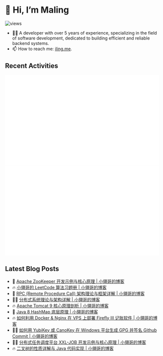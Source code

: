 # 👋 Hi, I’m Maling

![views](https://komarev.com/ghpvc/?username=LoongmaSpirit&color=ff69b4)

- 👨‍💻 A developer with over 5 years of experience, specializing in the field of software development, dedicated to building efficient and reliable backend systems.
- 📫 How to reach me: [iling.me][home].

## Recent Activities

<div align="center">
        <img src="https://github.com/LoongmaSpirit/github-stats/blob/master/generated/overview.svg#gh-light-mode-only" />
        <img src="https://github.com/LoongmaSpirit/github-stats/blob/master/generated/languages.svg#gh-light-mode-only" />
</div>

## Latest Blog Posts

<!-- BLOG-POST-LIST:START -->
- 📝 [Apache ZooKeeper 开发示例与核心原理 | 小翎哥的博客](https://iling.me/blog/posts/development-and-principles-of-apache-zookeeper/ "Sat Aug 10 2024 2:28 AM")
- 🔥 [小翎哥的 LeetCode 算法习题册 | 小翎哥的博客](https://iling.me/blog/posts/algorithm-exercise-book/ "Sat Jun 22 2024 2:01 AM")
- 📝 [RPC &lpar;Remote Procedure Call&rpar; 架构理论与框架详解 | 小翎哥的博客](https://iling.me/blog/posts/detailed-explanation-of-remote-procedure-call/ "Sat Jun 08 2024 3:22 PM")
- 👨‍💻 [分布式系统理论与架构详解 | 小翎哥的博客](https://iling.me/blog/posts/detailed-explanation-of-distributed-systems/ "Sat Jun 01 2024 9:12 AM")
- 🔥 [Apache Tomcat 9 核心原理剖析 | 小翎哥的博客](https://iling.me/blog/posts/core-principles-of-apache-tomcat-9/ "Mon May 20 2024 2:12 AM")
- 📝 [Java 8 HashMap 底层原理 | 小翎哥的博客](https://iling.me/blog/posts/java-hashmap/ "Wed May 01 2024 2:28 AM")
- 🔥 [如何利用 Docker &amp; Nginx 在 VPS 上部署 Firefly III 记账软件 | 小翎哥的博客](https://iling.me/blog/posts/how-to-install-firefly-iii/ "Fri Jan 12 2024 2:12 AM")
- 👨‍💻 [如何用 YubiKey 或 CanoKey 在 Windows 平台生成 GPG 并签名 Github Commit | 小翎哥的博客](https://iling.me/blog/posts/how-to-generate-gpg-keys-using-yubikey-or-canokey/ "Thu Dec 28 2023 1:56 AM")
- 👨‍💻 [分布式任务调度平台 XXL-JOB 开发示例与核心原理 | 小翎哥的博客](https://iling.me/blog/posts/development-and-principles-of-xxl-job/ "Wed Dec 06 2023 6:39 AM")
- 🔥 [二叉树的性质详解与 Java 代码实现 | 小翎哥的博客](https://iling.me/blog/posts/binary-tree/ "Sun Dec 18 2022 2:01 AM")

<!-- BLOG-POST-LIST:END -->

<!-- link reference definition -->
[home]: https://iling.me
